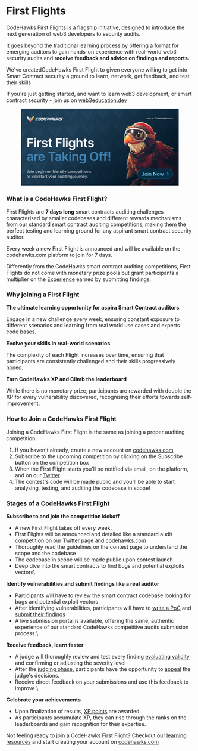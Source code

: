 # First Flights

CodeHawks First Flights is a flagship initiative, designed to introduce the next generation of web3 developers to security audits.

It goes beyond the traditional learning process by offering a format for emerging auditors to gain hands-on experience with real-world web3 security audits and **receive feedback and advice on findings and reports.**

We've createdCodeHawks First Flight to given everyone willing to get into Smart Contract security a ground to learn, network, get feedback, and test their skills

If you're just getting started, and want to learn web3 development, or smart contract security - join us on [web3education.dev](https://web3education.dev/)

<figure><img src="../.gitbook/assets/First Flights (1).png" alt=""><figcaption></figcaption></figure>

### What is a CodeHawks First Flight?

First Flights are **7 days long** smart contracts auditing challenges characterised by smaller codebases and different rewards mechanisms from our standard smart contract auditing competitions, making them the perfect testing and learning ground for any aspirant smart contract security auditor.

Every week a new First Flight is announced and will be available on the codehawks.com platform to join for 7 days.

Differently from the CodeHawks smart contract auditing competitions, First Flights do not come with monetary prize pools but grant participants a multiplier on the [Experience](how-does-xp-work.md) earned by submitting findings.&#x20;

### Why joining a First Flight

**The ultimate learning opportunity for aspira Smart Contract auditors**

Engage in a new challenge every week, ensuring constant exposure to different scenarios and learning from real world use cases and experts code bases.

**Evolve your skills in real-world scenarios**&#x20;

The complexity of each Flight increases over time, ensuring that participants are consistently challenged and their skills progressively honed.

**Earn CodeHawks XP and Climb the leaderboard**

While there is no monetary prize, participants are rewarded with double the XP for every vulnerability discovered, recognising their efforts towards self-improvement.

### How to Join a CodeHawks First Flight

Joining a CodeHawks First Flight is the same as joining a proper auditing competition:

1. If you haven't already, create a new account on [codehawks.com](https://codehawks.com)
2. Subscribe to the upcoming competition by clicking on the Subscribe button on the competition box
3. When the First Flight starts you'll be notified via email, on the platform, and on our [Twitter](https://twitter.com/codehawks)
4. The contest's code will be made public and you'll be able to start analysing, testing, and auditing the codebase in scope!

### Stages of a CodeHawks First Flight

**Subscribe to and join the competition kickoff**

* A new First Flight takes off every week.
* First Flights will be announced and detailed like a standard audit competition on our [Twitter](https://twitter.com/codehawks) page and [codehawks.com](https://codehawks.com)
* Thoroughly read the guidelines on the contest page to understand the scope and the codebase
* The codebase in scope will be made public upon contest launch&#x20;
* Deep dive into the smart contracts to find bugs and potential exploits vectors\


**Identify vulnerabilities and submit findings like a real auditor**

* Participants will have to review the smart contract codebase looking for bugs and potential exploit vectors
* After identifying vulnerabilities, participants will have to [write a PoC](how-to-write-a-poc.md) and  [submit their findings](how-to-write-and-submit-a-finding.md)
* A live submission portal is available, offering the same, authentic experience of our standard CodeHawks competitive audits submission process.\


**Receive feedback, learn faster**

* A judge will thoroughly review and test every finding [evaluating validity](how-to-determine-a-finding-validity.md) and confirming or adjusting the severity level
* After the [judging phase](../judging/the-judging-process.md), participants have the opportunity to [appeal](../judging/appeals.md) the judge's decisions.
* Receive direct feedback on your submissions and use this feedback to improve.\


**Celebrate your achievements**

* Upon finalization of results, [XP points](how-does-xp-work.md) are awarded.
* As participants accumulate XP, they can rise through the ranks on the leaderboards and gain recognition for their expertise.

Not feeling ready to join a CodeHawks First Flight? Checkout our [learning resources](../learning-and-resources.md) and start creating your account on [codehawks.com](https://codehawks.com)
